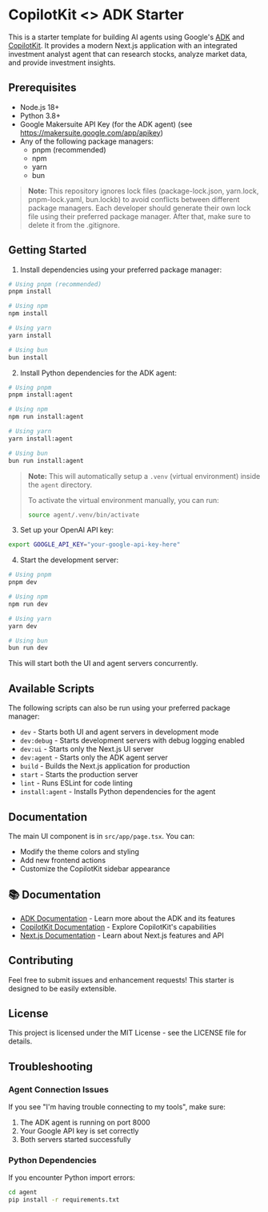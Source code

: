 # CopilotKit <> ADK Starter

This is a starter template for building AI agents using Google's [ADK](https://google.github.io/adk-docs/) and [CopilotKit](https://copilotkit.ai). It provides a modern Next.js application with an integrated investment analyst agent that can research stocks, analyze market data, and provide investment insights.

## Prerequisites

- Node.js 18+
- Python 3.8+
- Google Makersuite API Key (for the ADK agent) (see https://makersuite.google.com/app/apikey)
- Any of the following package managers:
  - pnpm (recommended)
  - npm
  - yarn
  - bun

> **Note:** This repository ignores lock files (package-lock.json, yarn.lock, pnpm-lock.yaml, bun.lockb) to avoid conflicts between different package managers. Each developer should generate their own lock file using their preferred package manager. After that, make sure to delete it from the .gitignore.

## Getting Started

1. Install dependencies using your preferred package manager:
```bash
# Using pnpm (recommended)
pnpm install

# Using npm
npm install

# Using yarn
yarn install

# Using bun
bun install
```

2. Install Python dependencies for the ADK agent:
```bash
# Using pnpm
pnpm install:agent

# Using npm
npm run install:agent

# Using yarn
yarn install:agent

# Using bun
bun run install:agent
```

> **Note:** This will automatically setup a `.venv` (virtual environment) inside the `agent` directory.
>
> To activate the virtual environment manually, you can run:
> ```bash
> source agent/.venv/bin/activate
> ```


3. Set up your OpenAI API key:
```bash
export GOOGLE_API_KEY="your-google-api-key-here"
```

4. Start the development server:
```bash
# Using pnpm
pnpm dev

# Using npm
npm run dev

# Using yarn
yarn dev

# Using bun
bun run dev
```

This will start both the UI and agent servers concurrently.

## Available Scripts
The following scripts can also be run using your preferred package manager:
- `dev` - Starts both UI and agent servers in development mode
- `dev:debug` - Starts development servers with debug logging enabled
- `dev:ui` - Starts only the Next.js UI server
- `dev:agent` - Starts only the ADK agent server
- `build` - Builds the Next.js application for production
- `start` - Starts the production server
- `lint` - Runs ESLint for code linting
- `install:agent` - Installs Python dependencies for the agent

## Documentation

The main UI component is in `src/app/page.tsx`. You can:
- Modify the theme colors and styling
- Add new frontend actions
- Customize the CopilotKit sidebar appearance

## 📚 Documentation

- [ADK Documentation](https://google.github.io/adk-docs/) - Learn more about the ADK and its features
- [CopilotKit Documentation](https://docs.copilotkit.ai) - Explore CopilotKit's capabilities
- [Next.js Documentation](https://nextjs.org/docs) - Learn about Next.js features and API


## Contributing

Feel free to submit issues and enhancement requests! This starter is designed to be easily extensible.

## License

This project is licensed under the MIT License - see the LICENSE file for details.

## Troubleshooting

### Agent Connection Issues
If you see "I'm having trouble connecting to my tools", make sure:
1. The ADK agent is running on port 8000
2. Your Google API key is set correctly
3. Both servers started successfully

### Python Dependencies
If you encounter Python import errors:
```bash
cd agent
pip install -r requirements.txt
```